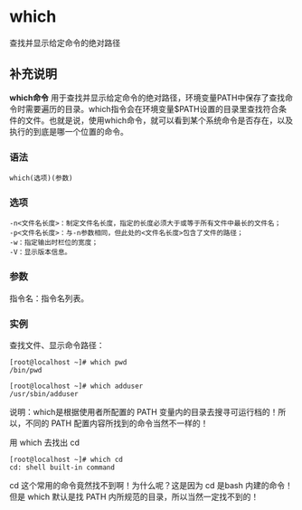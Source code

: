 which
===

查找并显示给定命令的绝对路径

## 补充说明

**which命令** 用于查找并显示给定命令的绝对路径，环境变量PATH中保存了查找命令时需要遍历的目录。which指令会在环境变量$PATH设置的目录里查找符合条件的文件。也就是说，使用which命令，就可以看到某个系统命令是否存在，以及执行的到底是哪一个位置的命令。

### 语法  

```
which(选项)(参数)
```

### 选项  

```
-n<文件名长度>：制定文件名长度，指定的长度必须大于或等于所有文件中最长的文件名；
-p<文件名长度>：与-n参数相同，但此处的<文件名长度>包含了文件的路径；
-w：指定输出时栏位的宽度；
-V：显示版本信息。
```

### 参数  

指令名：指令名列表。

### 实例  

查找文件、显示命令路径：

```
[root@localhost ~]# which pwd
/bin/pwd

[root@localhost ~]# which adduser
/usr/sbin/adduser
```

说明：which是根据使用者所配置的 PATH 变量内的目录去搜寻可运行档的！所以，不同的 PATH 配置内容所找到的命令当然不一样的！

用 which 去找出 cd

```
[root@localhost ~]# which cd
cd: shell built-in command
```
cd 这个常用的命令竟然找不到啊！为什么呢？这是因为 cd 是bash 内建的命令！ 但是 which 默认是找 PATH 内所规范的目录，所以当然一定找不到的！

<!-- Linux命令行搜索引擎：https://jaywcjlove.github.io/linux-command/ -->

